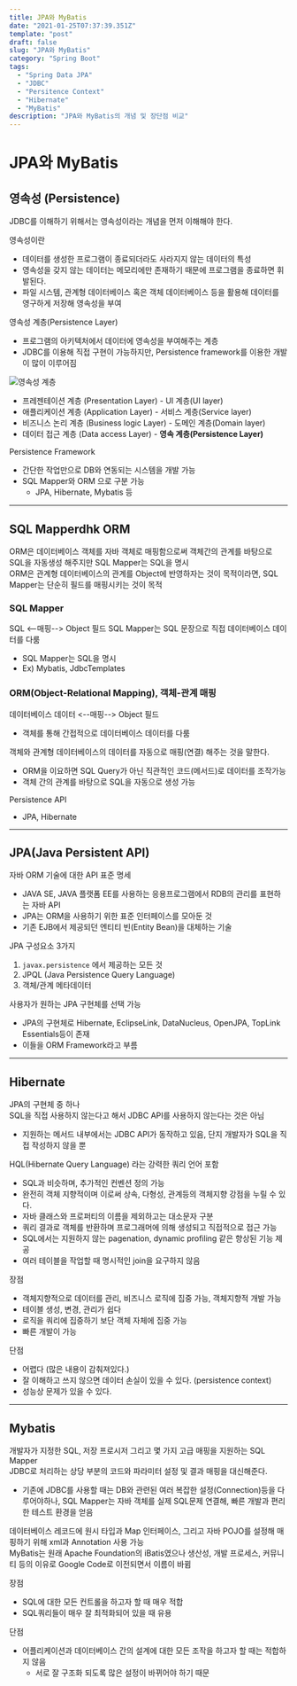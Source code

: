 ```yaml
---
title: JPA와 MyBatis
date: "2021-01-25T07:37:39.351Z"
template: "post"
draft: false
slug: "JPA와 MyBatis"
category: "Spring Boot"
tags:
  - "Spring Data JPA"
  - "JDBC"
  - "Persitence Context"
  - "Hibernate"
  - "MyBatis"
description: "JPA와 MyBatis의 개념 및 장단점 비교"
---
```


# JPA와 MyBatis

## 영속성 (Persistence)

JDBC를 이해하기 위해서는 영속성이라는 개념을 먼저 이해해야 한다.  

영속성이란
- 데이터를 생성한 프로그램이 종료되더라도 사라지지 않는 데이터의 특성
- 영속성을 갖지 않는 데이터는 메모리에만 존재하기 때문에 프로그램을 종료하면 휘발된다.
- 파일 시스템, 관계형 데이터베이스 혹은 객체 데이터베이스 등을 활용해 데이터를 영구하게 저장해 영속성을 부여

영속성 계층(Persistence Layer)
- 프로그램의 아키텍처에서 데이터에 영속성을 부여해주는 계층
- JDBC를 이용해 직접 구현이 가능하지만, Persistence framework를 이용한 개발이 많이 이루어짐

![영속성 계층](https://gmlwjd9405.github.io/images/spring-framework/spring-jdbc-layer.png)
- 프레젠테이션 계층 (Presentation Layer) - UI 계층(UI layer)
- 애플리케이션 계층 (Application Layer) - 서비스 계층(Service layer)
- 비즈니스 논리 계층 (Business logic Layer) - 도메인 계층(Domain layer)
- 데이터 접근 계층 (Data access Layer) - **영속 계층(Persistence Layer)**

Persistence Framework
- 간단한 작업만으로 DB와 연동되는 시스템을 개발 가능
- SQL Mapper와 ORM 으로 구분 가능
  - JPA, Hibernate, Mybatis 등

---

## SQL Mapperdhk ORM

ORM은 데이터베이스 객체를 자바 객체로 매핑함으로써 객체간의 관계를 바탕으로 SQL을 자동생성 해주지만 SQL Mapper는 SQL을 명시  
ORM은 관계형 데이터베이스의 관계를 Object에 반영하자는 것이 목적이라면, SQL Mapper는 단순히 필드를 매핑시키는 것이 목적  

### SQL Mapper

SQL <--매핑--> Object 필드
SQL Mapper는 SQL 문장으로 직접 데이터베이스 데이터를 다룸
- SQL Mapper는 SQL을 명시
- Ex) Mybatis, JdbcTemplates


### ORM(Object-Relational Mapping), 객체-관계 매핑

데이터베이스 데이터 <--매핑--> Object 필드
- 객체를 통해 간접적으로 데이터베이스 데이터를 다룸

객체와 관계형 데이터베이스의 데이터를 자동으로 매핑(연결) 해주는 것을 말한다.
- ORM을 이요하면 SQL Query가 아닌 직관적인 코드(메서드)로 데이터를 조작가능
- 객체 간의 관계를 바탕으로 SQL을 자동으로 생성 가능

Persistence API
- JPA, Hibernate

---

## JPA(Java Persistent API)

자바 ORM 기술에 대한 API 표준 명세
- JAVA SE, JAVA 플랫폼 EE를 사용하는 응용프로그램에서 RDB의 관리를 표현하는 자바 API
- JPA는 ORM을 사용하기 위한 표준 인터페이스를 모아둔 것
- 기존 EJB에서 제공되던 엔티티 빈(Entity Bean)을 대체하는 기술

JPA 구성요소 3가지
1. `javax.persistence` 에서 제공하는 모든 것
2. JPQL (Java Persistence Query Language)
3. 객체/관계 메타데이터

사용자가 원하는 JPA 구현체를 선택 가능
- JPA의 구현체로 Hibernate, EclipseLink, DataNucleus, OpenJPA, TopLink Essentials등이 존재
- 이들을 ORM Framework라고 부름

---

## Hibernate

JPA의 구현체 중 하나  
SQL을 직접 사용하지 않는다고 해서 JDBC API를 사용하지 않는다는 것은 아님  
- 지원하는 메서드 내부에서는 JDBC API가 동작하고 있음, 단지 개발자가 SQL을 직접 작성하지 않을 뿐

HQL(Hibernate Query Language) 라는 강력한 쿼리 언어 포함
- SQL과 비슷하며, 추가적인 컨벤션 정의 가능
- 완전히 객체 지향적이며 이로써 상속, 다형성, 관계등의 객체지향 강점을 누릴 수 있다.
- 자바 클래스와 프로퍼티의 이름을 제외하고는 대소문자 구분
- 쿼리 결과로 객체를 반환하며 프로그래머에 의해 생성되고 직접적으로 접근 가능
- SQL에서는 지원하지 않는 pagenation, dynamic profiling 같은 향상된 기능 제공
- 여러 테이블을 작업할 때 명시적인 join을 요구하지 않음

장점
- 객체지향적으로 데이터를 관리, 비즈니스 로직에 집중 가능, 객체지향적 개발 가능
- 테이블 생성, 변경, 관리가 쉽다
- 로직을 쿼리에 집중하기 보단 객체 자체에 집중 가능
- 빠른 개발이 가능

단점
- 어렵다 (많은 내용이 감춰져있다.)
- 잘 이해하고 쓰지 않으면 데이터 손실이 있을 수 있다. (persistence context)
- 성능상 문제가 있을 수 있다.

---

## Mybatis

개발자가 지정한 SQL, 저장 프로시저 그리고 몇 가지 고급 매핑을 지원하는 SQL Mapper  
JDBC로 처리하는 상당 부분의 코드와 파라미터 설정 및 결과 매핑을 대신해준다.
- 기존에 JDBC를 사용할 때는 DB와 관련된 여러 복잡한 설정(Connection)등을 다루어야하나, SQL Mapper는 자바 객체를 실제 SQL문제 연결해, 빠른 개발과 편리한 테스트 환경을 얻음  

데이터베이스 레코드에 원시 타입과 Map 인터페이스, 그리고 자바 POJO를 설정해 매핑하기 위해 xml과 Annotation 사용 가능  
MyBatis는 원래 Apache Foundation의 iBatis였으나 생산성, 개발 프로세스, 커뮤니티 등의 이유로 Google Code로 이전되면서 이름이 바뀜  

장점
- SQL에 대한 모든 컨트롤을 하고자 할 때 매우 적합
- SQL쿼리들이 매우 잘 최적화되어 있을 때 유용

단점
- 어플리케이션과 데이터베이스 간의 설계에 대한 모든 조작을 하고자 할 때는 적합하지 않음
  - 서로 잘 구조화 되도록 많은 설정이 바뀌어야 하기 때문